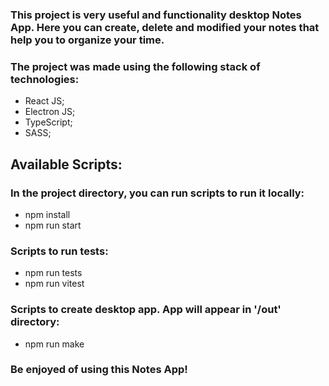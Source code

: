### This project is very useful and functionality desktop Notes App. Here you can create, delete and modified your notes that help you to organize your time.

### The project was made using the following stack of technologies:
- React JS;
- Electron JS;
- TypeScript;
- SASS;

## Available Scripts:
### In the project directory, you can run scripts to run it locally:
- npm install
- npm run start
### Scripts to run tests:
- npm run tests
- npm run vitest
### Scripts to create desktop app. App will appear in '/out' directory:
- npm run make

### Be enjoyed of using this Notes App!
